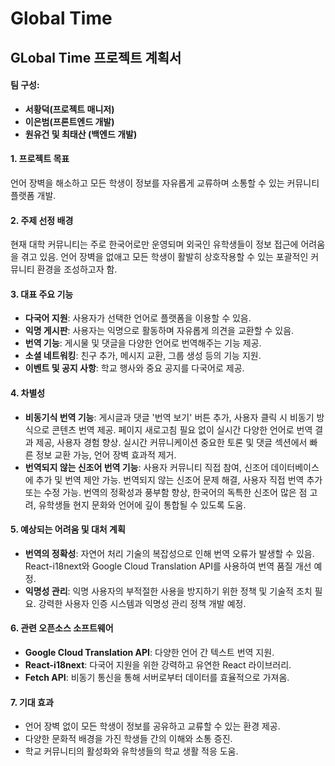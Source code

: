 # Global Time

## GLobal Time 프로젝트 계획서
#### 팀 구성:

-   **서황덕(프로젝트 매니저)**
-   **이은범(프론트엔드 개발)**
-   **원유건 및 최태산 (백엔드 개발)**

#### 1\. 프로젝트 목표

언어 장벽을 해소하고 모든 학생이 정보를 자유롭게 교류하며 소통할 수 있는 커뮤니티 플랫폼 개발.

#### 2\. 주제 선정 배경

현재 대학 커뮤니티는 주로 한국어로만 운영되며 외국인 유학생들이 정보 접근에 어려움을 겪고 있음. 언어 장벽을 없애고 모든 학생이 활발히 상호작용할 수 있는 포괄적인 커뮤니티 환경을 조성하고자 함.

#### 3\. 대표 주요 기능

-   **다국어 지원**: 사용자가 선택한 언어로 플랫폼을 이용할 수 있음.
-   **익명 게시판**: 사용자는 익명으로 활동하며 자유롭게 의견을 교환할 수 있음.
-   **번역 기능**: 게시물 및 댓글을 다양한 언어로 번역해주는 기능 제공.
-   **소셜 네트워킹**: 친구 추가, 메시지 교환, 그룹 생성 등의 기능 지원.
-   **이벤트 및 공지 사항**: 학교 행사와 중요 공지를 다국어로 제공.

#### 4\. 차별성

-   **비동기식 번역 기능**: 게시글과 댓글 '번역 보기' 버튼 추가, 사용자 클릭 시 비동기 방식으로 콘텐츠 번역 제공. 페이지 새로고침 필요 없이 실시간 다양한 언어로 번역 결과 제공, 사용자 경험 향상. 실시간 커뮤니케이션 중요한 토론 및 댓글 섹션에서 빠른 정보 교환 가능, 언어 장벽 효과적 제거.
-   **번역되지 않는 신조어 번역 기능**: 사용자 커뮤니티 직접 참여, 신조어 데이터베이스에 추가 및 번역 제안 가능. 번역되지 않는 신조어 문제 해결, 사용자 직접 번역 추가 또는 수정 가능. 번역의 정확성과 풍부함 향상, 한국어의 독특한 신조어 많은 점 고려, 유학생들 현지 문화와 언어에 깊이 통합될 수 있도록 도움.

#### 5\. 예상되는 어려움 및 대처 계획

-   **번역의 정확성**: 자연어 처리 기술의 복잡성으로 인해 번역 오류가 발생할 수 있음. React-i18next와 Google Cloud Translation API를 사용하여 번역 품질 개선 예정.
-   **익명성 관리**: 익명 사용자의 부적절한 사용을 방지하기 위한 정책 및 기술적 조치 필요. 강력한 사용자 인증 시스템과 익명성 관리 정책 개발 예정.

#### 6\. 관련 오픈소스 소프트웨어

-   **Google Cloud Translation API**: 다양한 언어 간 텍스트 번역 지원.
-   **React-i18next**: 다국어 지원을 위한 강력하고 유연한 React 라이브러리.
-   **Fetch API**: 비동기 통신을 통해 서버로부터 데이터를 효율적으로 가져옴.

#### 7\. 기대 효과

-   언어 장벽 없이 모든 학생이 정보를 공유하고 교류할 수 있는 환경 제공.
-   다양한 문화적 배경을 가진 학생들 간의 이해와 소통 증진.
-   학교 커뮤니티의 활성화와 유학생들의 학교 생활 적응 도움.
